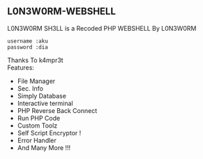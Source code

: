 ## L0N3W0RM-WEBSHELL

L0N3W0RM SH3LL is a Recoded PHP WEBSHELL By L0N3W0RM
 ```shell
username :aku
password :dia
```
Thanks To k4mpr3t  
Features:

 - File Manager
 - Sec. Info
 - Simply Database
 - Interactive terminal
 - PHP Reverse Back Connect
 - Run PHP Code
 - Custom Toolz
 - Self Script Encryptor !
 - Error Handler
 - And Many More !!!
